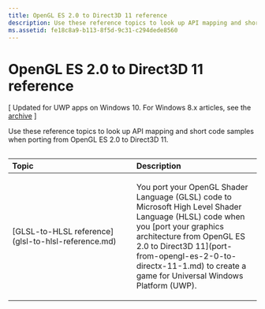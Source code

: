```yaml
---
title: OpenGL ES 2.0 to Direct3D 11 reference
description: Use these reference topics to look up API mapping and short code samples when porting from OpenGL ES 2.0 to Direct3D 11.
ms.assetid: fe18c8a9-b113-8f5d-9c31-c294dede8560
---
```


# OpenGL ES 2.0 to Direct3D 11 reference


\[ Updated for UWP apps on Windows 10. For Windows 8.x articles, see the [archive](http://go.microsoft.com/fwlink/p/?linkid=619132) \]

Use these reference topics to look up API mapping and short code samples when porting from OpenGL ES 2.0 to Direct3D 11.
## 
<table>
<colgroup>
<col width="50%" />
<col width="50%" />
</colgroup>
<thead>
<tr class="header">
<th align="left">Topic</th>
<th align="left">Description</th>
</tr>
</thead>
<tbody>
<tr class="odd">
<td align="left"><p>[GLSL-to-HLSL reference](glsl-to-hlsl-reference.md)</p></td>
<td align="left"><p>You port your OpenGL Shader Language (GLSL) code to Microsoft High Level Shader Language (HLSL) code when you [port your graphics architecture from OpenGL ES 2.0 to Direct3D 11](port-from-opengl-es-2-0-to-directx-11-1.md) to create a game for Universal Windows Platform (UWP).</p></td>
</tr>
</tbody>
</table>

 

 

 






<!--HONumber=Mar16_HO1-->


